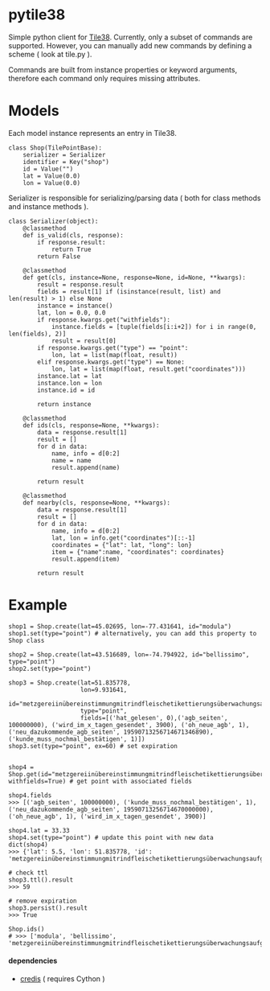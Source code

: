# pytile38

Simple python client for [Tile38](https://github.com/tidwall/tile38).
Currently, only a subset of commands are supported. However, you can manually add new commands by defining a scheme ( look at tile.py ).

Commands are built from instance properties or keyword arguments, therefore each command only requires missing attributes. 

# Models

Each model instance represents an entry in Tile38. 

    class Shop(TilePointBase):
        serializer = Serializer
        identifier = Key("shop")
        id = Value("")
        lat = Value(0.0)
        lon = Value(0.0)


Serializer is responsible for serializing/parsing data ( both for class methods and instance methods ).

	class Serializer(object):
		@classmethod
		def is_valid(cls, response):
			if response.result:
				return True
			return False

		@classmethod
		def get(cls, instance=None, response=None, id=None, **kwargs):
			result = response.result
			fields = result[1] if (isinstance(result, list) and len(result) > 1) else None
			instance = instance()
			lat, lon = 0.0, 0.0
			if response.kwargs.get("withfields"):
				instance.fields = [tuple(fields[i:i+2]) for i in range(0, len(fields), 2)]
				result = result[0]
			if response.kwargs.get("type") == "point":
				lon, lat = list(map(float, result))			
			elif response.kwargs.get("type") == None:
				lon, lat = list(map(float, result.get("coordinates")))
			instance.lat = lat
			instance.lon = lon
			instance.id = id

			return instance

		@classmethod
		def ids(cls, response=None, **kwargs):
			data = response.result[1]
			result = []
			for d in data:
				name, info = d[0:2]
				name = name
				result.append(name)

			return result

		@classmethod
		def nearby(cls, response=None, **kwargs):
			data = response.result[1]
			result = []
			for d in data:
				name, info = d[0:2]
				lat, lon = info.get("coordinates")[::-1]
				coordinates = {"lat": lat, "long": lon}
				item = {"name":name, "coordinates": coordinates}
				result.append(item)

			return result


# Example

    shop1 = Shop.create(lat=45.02695, lon=-77.431641, id="modula")
    shop1.set(type="point") # alternatively, you can add this property to Shop class

    shop2 = Shop.create(lat=43.516689, lon=-74.794922, id="bellissimo", type="point")
    shop2.set(type="point")

    shop3 = Shop.create(lat=51.835778, 
                        lon=9.931641,
                        id="metzgereiinübereinstimmungmitrindfleischetikettierungsüberwachungsaufgabenübertragungsgesetz",
                        type="point",
                        fields=[('hat_gelesen', 0),('agb_seiten', 100000000), ('wird_im_x_tagen_gesendet', 3900), ('oh_neue_agb', 1), ('neu_dazukommende_agb_seiten', 19590713256714671346890), ('kunde_muss_nochmal_bestätigen', 1)])
    shop3.set(type="point", ex=60) # set expiration


    shop4 = Shop.get(id="metzgereiinübereinstimmungmitrindfleischetikettierungsüberwachungsaufgabenübertragungsgesetz", withfields=True) # get point with associated fields

    shop4.fields
    >>> [('agb_seiten', 100000000), ('kunde_muss_nochmal_bestätigen', 1), ('neu_dazukommende_agb_seiten', 19590713256714670000000), ('oh_neue_agb', 1), ('wird_im_x_tagen_gesendet', 3900)]

    shop4.lat = 33.33
    shop4.set(type="point") # update this point with new data
    dict(shop4)
    >>> {'lat': 5.5, 'lon': 51.835778, 'id': 'metzgereiinübereinstimmungmitrindfleischetikettierungsüberwachungsaufgabenübertragungsgesetz'}

    # check ttl
    shop3.ttl().result
    >>> 59

    # remove expiration
    shop3.persist().result 
    >>> True

    Shop.ids()
    # >>> ['modula', 'bellissimo', 'metzgereiinübereinstimmungmitrindfleischetikettierungsüberwachungsaufgabenübertragungsgesetz']


#### dependencies
- [credis](https://github.com/yihuang/credis) ( requires Cython )
